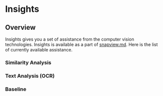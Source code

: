 # Insights

## Overview

Insights gives you a set of assistance from the computer vision technologies. Insights is available as a part of [snapview.md](snapview.md "mention"). Here is the list of currently available assistance.

### Similarity Analysis

### Text Analysis (OCR)

### Baseline&#x20;
